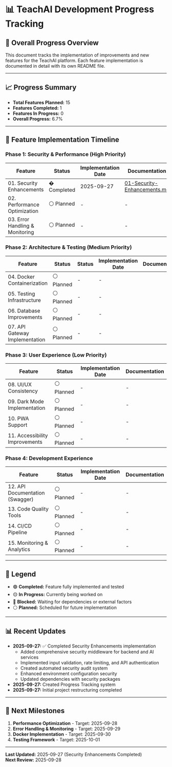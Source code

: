 # 📊 TeachAI Development Progress Tracking

## 🎯 **Overall Progress Overview**
This document tracks the implementation of improvements and new features for the TeachAI platform. Each feature implementation is documented in detail with its own README file.

---

## 📈 **Progress Summary**
- **Total Features Planned:** 15
- **Features Completed:** 1
- **Features In Progress:** 0
- **Overall Progress:** 6.7%

---

## 🔄 **Feature Implementation Timeline**

### **Phase 1: Security & Performance (High Priority)**
| Feature | Status | Implementation Date | Documentation |
|---------|--------|-------------------|---------------|
| 01. Security Enhancements | � Completed | 2025-09-27 | [01-Security-Enhancements.md](./01-Security-Enhancements.md) |
| 02. Performance Optimization | ⚪ Planned | - | - |
| 03. Error Handling & Monitoring | ⚪ Planned | - | - |

### **Phase 2: Architecture & Testing (Medium Priority)**
| Feature | Status | Status | Implementation Date | Documentation |
|---------|--------|--------|-------------------|---------------|
| 04. Docker Containerization | ⚪ Planned | - | - |
| 05. Testing Infrastructure | ⚪ Planned | - | - |
| 06. Database Improvements | ⚪ Planned | - | - |
| 07. API Gateway Implementation | ⚪ Planned | - | - |

### **Phase 3: User Experience (Low Priority)**
| Feature | Status | Implementation Date | Documentation |
|---------|--------|-------------------|---------------|
| 08. UI/UX Consistency | ⚪ Planned | - | - |
| 09. Dark Mode Implementation | ⚪ Planned | - | - |
| 10. PWA Support | ⚪ Planned | - | - |
| 11. Accessibility Improvements | ⚪ Planned | - | - |

### **Phase 4: Development Experience**
| Feature | Status | Implementation Date | Documentation |
|---------|--------|-------------------|---------------|
| 12. API Documentation (Swagger) | ⚪ Planned | - | - |
| 13. Code Quality Tools | ⚪ Planned | - | - |
| 14. CI/CD Pipeline | ⚪ Planned | - | - |
| 15. Monitoring & Analytics | ⚪ Planned | - | - |

---

## 📝 **Legend**
- 🟢 **Completed:** Feature fully implemented and tested
- 🟡 **In Progress:** Currently being worked on
- 🔴 **Blocked:** Waiting for dependencies or external factors
- ⚪ **Planned:** Scheduled for future implementation

---

## 📊 **Recent Updates**
- **2025-09-27:** ✅ Completed Security Enhancements implementation
  - Added comprehensive security middleware for backend and AI services
  - Implemented input validation, rate limiting, and API authentication
  - Created automated security audit system
  - Enhanced environment configuration security
  - Updated dependencies with security packages
- **2025-09-27:** Created Progress Tracking system
- **2025-09-27:** Initial project restructuring completed

---

## 🎯 **Next Milestones**
1. **Performance Optimization** - Target: 2025-09-28
2. **Error Handling & Monitoring** - Target: 2025-09-29  
3. **Docker Implementation** - Target: 2025-09-30
4. **Testing Framework** - Target: 2025-10-01

---

**Last Updated:** 2025-09-27 (Security Enhancements Completed)  
**Next Review:** 2025-09-28